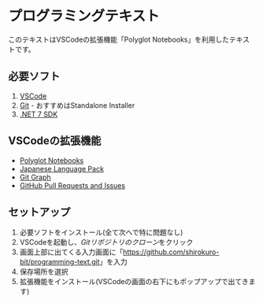 # プログラミングテキスト
このテキストはVSCodeの拡張機能「Polyglot Notebooks」を利用したテキストです。

## 必要ソフト
1. [VSCode](https://code.visualstudio.com/download)
2. [Git](https://git-scm.com/downloads) - おすすめはStandalone Installer
3. [.NET 7 SDK](https://dotnet.microsoft.com/en-us/download)

## VSCodeの拡張機能
- [Polyglot Notebooks](https://marketplace.visualstudio.com/items?itemName=ms-dotnettools.dotnet-interactive-vscode)
- [Japanese Language Pack](https://marketplace.visualstudio.com/items?itemName=MS-CEINTL.vscode-language-pack-ja)
- [Git Graph](https://marketplace.visualstudio.com/items?itemName=mhutchie.git-graph)
- [GitHub Pull Requests and Issues](https://marketplace.visualstudio.com/items?itemName=GitHub.vscode-pull-request-github)

## セットアップ
1. 必要ソフトをインストール(全て次へで特に問題なし)
2. VSCodeを起動し、*Gitリポジトリのクローン*をクリック
3. 画面上部に出てくる入力画面に「<https://github.com/shirokuro-bit/programming-text.git>」を入力
4. 保存場所を選択
5. 拡張機能をインストール(VSCodeの画面の右下にもポップアップで出てきます)